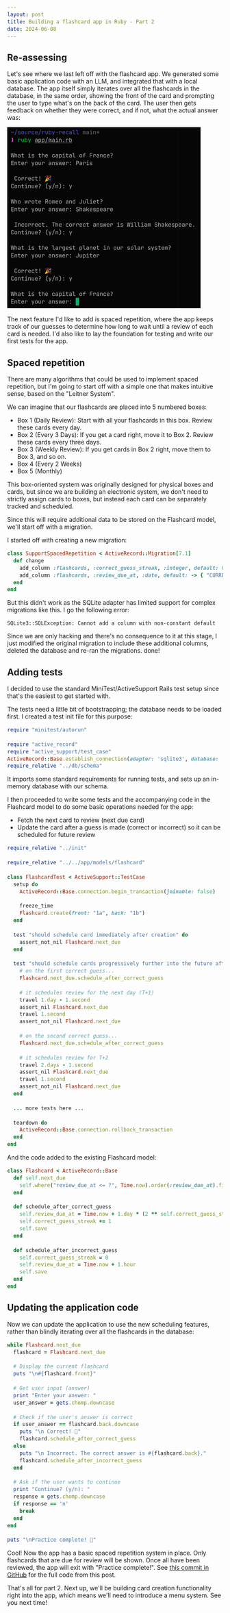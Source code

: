 ```yaml
---
layout: post
title: Building a flashcard app in Ruby - Part 2
date: 2024-06-08
---
```


## Re-assessing

Let's see where we last left off with the flashcard app.
We generated some basic application code with an LLM, and integrated that with a local database.
The app itself simply iterates over all the flashcards in the database, in the same order, showing the front of the card and prompting the user
to type what's on the back of the card. The user then gets feedback on whether they were correct, and if not, what the actual answer was:

![ruby-recall-demo-screenshot](/assets/images/ruby-recall-1.png)

The next feature I'd like to add is spaced repetition, where the app keeps track of our guesses to determine how long to wait until a review of each card is needed. I'd also like to lay the foundation for testing and write our first tests for the app.

## Spaced repetition

There are many algorithms that could be used to implement spaced repetition, but I'm going to start off with a simple one that makes intuitive sense, based on the "Leitner System".

We can imagine that our flashcards are placed into 5 numbered boxes:
- Box 1 (Daily Review): Start with all your flashcards in this box. Review these cards every day.
- Box 2 (Every 3 Days): If you get a card right, move it to Box 2. Review these cards every three days.
- Box 3 (Weekly Review): If you get cards in Box 2 right, move them to Box 3, and so on.
- Box 4 (Every 2 Weeks)
- Box 5 (Monthly)

This box-oriented system was originally designed for physical boxes and cards, but since we are building an electronic system,
we don't need to strictly assign cards to boxes, but instead each card can be separately tracked and scheduled.

Since this will require additional data to be stored on the Flashcard model, we'll start off with a migration.

I started off with creating a new migration:

```ruby
class SupportSpacedRepetition < ActiveRecord::Migration[7.1]
  def change
    add_column :flashcards, :correct_guess_streak, :integer, default: 0
    add_column :flashcards, :review_due_at, :date, default: -> { "CURRENT_TIMESTAMP" }
  end
end
```

But this didn't work as the SQLite adapter has limited support for complex migrations like this. I go the following error:

```shell
SQLite3::SQLException: Cannot add a column with non-constant default
```

Since we are only hacking and there's no consequence to it at this stage, I just modified the original migration to include these additional columns, deleted the database and re-ran the migrations. done!

## Adding tests

I decided to use the standard MiniTest/ActiveSupport Rails test setup since that's the easiest to get started with.

The tests need a little bit of bootstrapping; the database needs to be loaded first. I created a test init file for this purpose:

```ruby
require "minitest/autorun"

require "active_record"
require "active_support/test_case"
ActiveRecord::Base.establish_connection(adapter: 'sqlite3', database: ':memory:')
require_relative "../db/schema"
```

It imports some standard requirements for running tests, and sets up an in-memory database with our schema.

I then proceeded to write some tests and the accompanying code in the Flashcard model to do some basic operations needed for the app:
- Fetch the next card to review (next due card)
- Update the card after a guess is made (correct or incorrect) so it can be scheduled for future review

```ruby
require_relative "../init"

require_relative "../../app/models/flashcard"

class FlashcardTest < ActiveSupport::TestCase
  setup do
    ActiveRecord::Base.connection.begin_transaction(joinable: false)

    freeze_time
    Flashcard.create(front: "1a", back: "1b")
  end

  test "should schedule card immediately after creation" do
    assert_not_nil Flashcard.next_due
  end

  test "should schedule cards progressively further into the future after consecutive correct guesses" do
    # on the first correct guess...
    Flashcard.next_due.schedule_after_correct_guess

    # it schedules review for the next day (T+1)
    travel 1.day - 1.second
    assert_nil Flashcard.next_due
    travel 1.second
    assert_not_nil Flashcard.next_due

    # on the second correct guess...
    Flashcard.next_due.schedule_after_correct_guess

    # it schedules review for T+2
    travel 2.days - 1.second
    assert_nil Flashcard.next_due
    travel 1.second
    assert_not_nil Flashcard.next_due
  end

  ... more tests here ...

  teardown do
    ActiveRecord::Base.connection.rollback_transaction
  end
end
```

And the code added to the existing Flashcard model:

```ruby
class Flashcard < ActiveRecord::Base
  def self.next_due
    self.where("review_due_at <= ?", Time.now).order(:review_due_at).first
  end

  def schedule_after_correct_guess
    self.review_due_at = Time.now + 1.day * (2 ** self.correct_guess_streak)
    self.correct_guess_streak += 1
    self.save
  end

  def schedule_after_incorrect_guess
    self.correct_guess_streak = 0
    self.review_due_at = Time.now + 1.hour
    self.save
  end
end
```

## Updating the application code

Now we can update the application to use the new scheduling features, rather than blindly iterating over all the flashcards in the database:

```ruby
while Flashcard.next_due
  flashcard = Flashcard.next_due

  # Display the current flashcard
  puts "\n#{flashcard.front}"

  # Get user input (answer)
  print "Enter your answer: "
  user_answer = gets.chomp.downcase

  # Check if the user's answer is correct
  if user_answer == flashcard.back.downcase
    puts "\n Correct! 🎉"
    flashcard.schedule_after_correct_guess
  else
    puts "\n Incorrect. The correct answer is #{flashcard.back}."
    flashcard.schedule_after_incorrect_guess
  end

  # Ask if the user wants to continue
  print "Continue? (y/n): "
  response = gets.chomp.downcase
  if response == 'n'
    break
  end
end

puts "\nPractice complete! 👋"
```

Cool! Now the app has a basic spaced repetition system in place.
Only flashcards that are due for review will be shown. Once all have been reviewed, the app will exit with "Practice complete!".
See [this commit in GitHub](https://github.com/shane-lamb/ruby-recall/commit/f9e7e577d7d556be0c37b59017502df14dd1a5de) for the full code from this post.

That's all for part 2. Next up, we'll be building card creation functionality right into the app, which means we'll need to introduce a menu system. See you next time!
